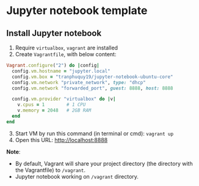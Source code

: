 # Jupyter notebook template

## Install Jupyter notebook

1. Require `virtualbox`, `vagrant` are installed
2. Create `Vagrantfile`, with below content:

```ruby
Vagrant.configure("2") do |config|
  config.vm.hostname = "jupyter.local"
  config.vm.box = "tranphuquy19/jupyter-notebook-ubuntu-core"
  config.vm.network "private_network", type: "dhcp"
  config.vm.network "forwarded_port", guest: 8888, host: 8888

  config.vm.provider "virtualbox" do |v|
    v.cpus = 1        # 1 CPU
    v.memory = 2048   # 2GB RAM
  end
end
```

3. Start VM by run this command (in terminal or cmd): `vagrant up`
4. Open this URL: [http://localhost:8888](http://localhost:8888)

**Note**: 
- By default, Vagrant will share your project directory (the directory with the Vagrantfile) to `/vagrant`.
- Jupyter notebook working on `/vagrant` directory.
